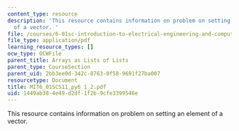 ```yaml
---
content_type: resource
description: 'This resource contains information on problem on setting an element
  of a vector. '
file: /courses/6-01sc-introduction-to-electrical-engineering-and-computer-science-i-spring-2011/1449ab384e49d2df1f2b9cfe3399546e_MIT6_01SCS11_py6_1_2.pdf
file_type: application/pdf
learning_resource_types: []
ocw_type: OCWFile
parent_title: Arrays as Lists of Lists
parent_type: CourseSection
parent_uid: 2bb3ee0d-342c-8763-0f58-9691f27ba007
resourcetype: Document
title: MIT6_01SCS11_py6_1_2.pdf
uid: 1449ab38-4e49-d2df-1f2b-9cfe3399546e
---
```

This resource contains information on problem on setting an element of a vector. 